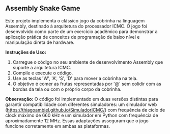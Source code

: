 ## Assembly Snake Game

Este projeto implementa o clássico jogo da cobrinha na linguagem Assembly, destinado à arquitetura do processador ICMC. O jogo foi desenvolvido como parte de um exercício acadêmico para demonstrar a aplicação prática de conceitos de programação de baixo nível e manipulação direta de hardware.

**Instruções de Uso:**
1. Carregue o código no seu ambiente de desenvolvimento Assembly que suporte a arquitetura ICMC.
2. Compile e execute o código.
3. Use as teclas 'W', 'A', 'S', 'D' para mover a cobrinha na tela.
4. O objetivo é comer as frutas representadas por '@' sem colidir com as bordas da tela ou com o próprio corpo da cobrinha.

**Observação:**
O código foi implementado em duas versões distintas para garantir compatibilidade com diferentes simuladores: um simulador web (https://thiagoambiel.github.io/SimuladorICMC/) com frequência de ciclo de clock máximo de 660 kHz e um simulador em Python com frequência de aproximadamente 12 MHz. Essas adaptações asseguram que o jogo funcione corretamente em ambas as plataformas.
